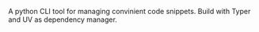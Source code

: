 A python CLI tool for managing convinient code snippets. 
Build with Typer and UV as dependency manager. 

